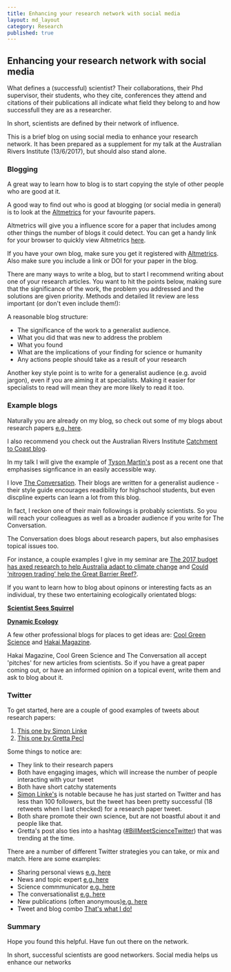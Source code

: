 ```yaml
---
title: Enhancing your research network with social media
layout: md_layout
category: Research
published: true
---
```


## Enhancing your research network with social media

What defines a (successful) scientist? Their collaborations, their Phd supervisor, their students, who they cite, conferences they attend and  citations of their publications all indicate what field they belong to and how successfull they are as a researcher.

In short, scientists are defined by their network of influence.

This is a brief blog on using social media to enhance your research network. It has been prepared as a supplement for my talk at the Australian Rivers Institute (13/6/2017), but should also stand alone.

### Blogging

A great way to learn how to blog is to start copying the style of other people who are good at it.

A good way to find out who is good at blogging (or social media in general) is to look at the [Altmetrics](https://www.altmetric.com) for your favourite papers.

Altmetrics will give you a influence score for a paper that includes among other things the number of blogs it could detect. You can get a handy link for your browser to quickly view Altmetrics [here](https://www.altmetric.com/products/free-tools/bookmarklet/).

If you have your own blog, make sure you get it registered with [Altmetrics](https://help.altmetric.com/support/solutions/articles/6000060979-how-do-i-ensure-that-my-blog-posts-are-picked-up-by-altmetric-).  Also make sure you include a link or DOI for your paper in the blog.

There are many ways to write a blog, but to start I recommend writing about one of your research articles. You want to hit the points below, making sure that the significance of the work, the problem you addressed and the solutions are given priority. Methods and detailed lit review are less important (or don't even include them!):

A reasonable blog structure:

- The significance of the work to a generalist audience.
- What you did that was new to address the problem
- What you found
- What are the implications of your finding for science or humanity
- Any actions people should take as a result of your research

Another key style point is to write for a generalist audience (e.g. avoid jargon), even if you are aiming it at specialists. Making it easier for specialists to read will mean they are more likely to read it too.

### Example blogs

Naturally you are already on my blog, so check out some of my blogs about research papers [e.g. here](http://www.seascapemodels.org/research/2017/05/30/migratory-species-climate-change.html).

I also recommend you check out the Australian Rivers Institute [Catchment to Coast blog](https://catchmenttocoast.wordpress.com/).

In my talk I will give the example of [Tyson Martin's](https://catchmenttocoast.wordpress.com/2017/04/11/reef-fishing/) post as a recent one that emphasises signficance in an easily accessible way.

I love [The Conversation](https://theconversation.com/au). Their blogs are written for a generalist audience - their style guide encourages readibility for highschool students, but even discpline experts can learn a lot from this blog.

In fact, I reckon one of their main followings is probably scientists. So you will reach your colleagues as well as a broader audience if you write for The Conversation.

The Conversation does blogs about research papers, but also emphasises topical issues too.

For instance, a couple examples I give in my seminar are [The 2017 budget has axed research to help Australia adapt to climate change](https://theconversation.com/the-2017-budget-has-axed-research-to-help-australia-adapt-to-climate-change-77477) and [Could ‘nitrogen trading’ help the Great Barrier Reef?](https://theconversation.com/could-nitrogen-trading-help-the-great-barrier-reef-60930).

If you want to learn how to blog about opinons or interesting facts as an individual, try these two entertaining ecologically orientated blogs:

[**Scientist Sees Squirrel**](https://scientistseessquirrel.wordpress.com/)

[**Dynamic Ecology**](https://dynamicecology.wordpress.com/)

A few other professional blogs for places to get ideas are: [Cool Green Science](http://blog.nature.org/science/) and [Hakai Magazine](https://www.hakaimagazine.com/).

Hakai Magazine, Cool Green Science and The Conversation all accept 'pitches' for new articles from scientists. So if you have a great paper coming out, or have an informed opinion on a topical event, write them and ask to blog about it.

### Twitter

To get started, here are a couple of good examples of tweets about research papers:
1. [This one by Simon Linke](https://twitter.com/DocSlinky/status/872608867359768577
)
2. [This one by Gretta Pecl](https://twitter.com/GrettaPecl/status/865856218211930113
)

Some things to notice are:

- They link to their research papers
- Both have engaging images, which will increase the number of people interacting with your tweet
- Both have short catchy statements
- [Simon Linke's](https://twitter.com/DocSlinky) is notable because he has just started on Twitter and has less than 100 followers, but the tweet has been pretty successful (18 retweets when I last checked) for a research paper tweet.
- Both share promote their own science, but are not boastful about it and people like that.
- Gretta's post also ties into a hashtag ([#BillMeetScienceTwitter](https://twitter.com/hashtag/BillMeetScienceTwitter?src=hash)) that was trending at the time.

There are a number of different Twitter strategies you can take, or mix and match.  Here are some examples:

- Sharing personal views [e.g. here](https://twitter.com/RallidaeRule)
- News and topic expert [e.g. here](https://twitter.com/TrevorABranch/status/874123067324153856)
- Science commmunicator [e.g. here](https://twitter.com/JacquelynGill)
- The conversationalist [e.g. here](https://twitter.com/RallidaeRule/status/873259176591601664)
- New publications (often anonymous)[e.g. here](https://twitter.com/remotelysense)
- Tweet and blog combo [That's what I do!](https://twitter.com/bluecology/status/874371959382867969)

### Summary
Hope you found this helpful. Have fun out there on the network.

In short, successful scientists are good networkers. Social media helps us enhance our networks

